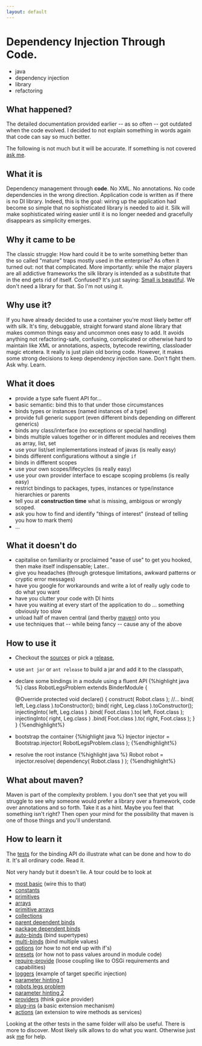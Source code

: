 ```yaml
---
layout: default
---
```


# Dependency Injection Through Code.
* java
* dependency injection
* library
* refactoring


## What happened?
The detailed documentation provided earlier -- as so often -- got outdated when the code
evolved. I decided to not explain something in words again that code can say so much better.

The following is not much but it will be accurate. 
If something is not covered [ask me](http://jbee.github.io).


## What it is
Dependency management through **code**. 
No XML. No annotations. No code dependencies in the wrong direction. 
Application code is written as if there is no DI library. 
Indeed, this is the goal: wiring up the application had become so simple that no 
sophisticated library is needed to aid it. 
Silk will make sophisticated wiring easier until it is no longer needed and
gracefully disappears as simplicity emerges.


## Why it came to be
The classic struggle: How hard could it be to write something better than 
the so called "mature" traps mostly used in the enterprise? 
As often it turned out: not that complicated.
More importantly: while the major players are all addictive frameworks the silk
library is intended as a substitute that in the end gets rid of itself.
Confused? It's just saying: [Small is beautiful](http://www.infoq.com/presentations/small-large-systems).
We don't need a library for that. So I'm not using it.


## Why use it?
If you have already decided to use a container you're most likely better off 
with silk. It's tiny, debuggable, straight forward stand alone library that 
makes common things easy and uncommon ones easy to add.
It avoids anything not refactoring-safe, confusing, complicated or otherwise 
hard to maintain like XML or annotations, aspects, bytecode rewirting, classloader magic etcetera.
It really is just plain old boring code. 
However, it makes some strong decisions to keep dependency injection sane.
Don't fight them. Ask why. Learn.


## What it does
* provide a type safe fluent API for...
* basic semantic: bind this to that under those circumstances
* binds types or instances (named instances of a type)
* provide full generic support (even different binds depending on different generics)
* binds any class/interface (no exceptions or special handling)
* binds multiple values together or in different modules and receives them as array, list, set
* use your list/set implementations instead of javas (is really easy)
* binds different configurations without a single `if`
* binds in different scopes
* use your own scopes/lifecycles (is really easy)
* use your own provider interface to escape scoping problems (is really easy) 
* restrict bindings to packages, types, instances or type/instance hierarchies or parents
* tell you at **construction time** what is missing, ambigous or
wrongly scoped.
* ask you how to find and identify "things of interest" (instead of telling you how to mark them)
* ...

## What it doesn't do
* capitalise on familiarity or proclaimed "ease of use" to get you hooked, then make itself indispensable; Later..
* give you headaches (through grotesque limitations, awkward patterns or cryptic error messages)
* have you google for workarounds and write a lot of really ugly code to do what you want
* have you clutter your code with DI hints
* have you waiting at every start of the application to do ... something obviously too slow
* unload half of maven central (and therby <a href="#what-about-maven">maven</a>) onto you
* use techniques that -- while being fancy -- cause any of the above


## How to use it
* Checkout the [sources](https://github.com/jbee/silk) or pick a 
[release](https://github.com/jbee/silk/releases),
* use `ant jar` or `ant release` to build a jar and add it to the classpath,
* declare some bindings in a module using a fluent API
{%highlight java %}
class RobotLegsProblem extends BinderModule {

	@Override
	protected void declare() {
		construct( Robot.class );
		//...
		bind( left, Leg.class ).toConstructor();
		bind( right, Leg.class ).toConstructor();
		injectingInto( left, Leg.class )
			.bind( Foot.class ).to( left, Foot.class );
		injectingInto( right, Leg.class )
			.bind( Foot.class ).to( right, Foot.class );
	}
}
{%endhighlight%}
* bootstrap the container
{%highlight java %}
Injector injector = Bootstrap.injector( RobotLegsProblem.class );
{%endhighlight%}
* resolve the root instance
{%highlight java %}
Robot robot = injector.resolve( dependency( Robot.class ) ); 
{%endhighlight%}


## What about maven?
Maven is part of the complexity problem. I you don't see that yet you will struggle to see
why someone would prefer a library over a framework, code over annotations and
so forth. Take it as a hint. Maybe you feel that something isn't right? 
Then open your mind for the possibility that maven is one of those things and you'll understand. 


## How to learn it
The [tests](https://github.com/jbee/silk/tree/master/src/test/se/jbee/inject/bind)
for the binding API do illustrate what can be done and how to do it. 
It's all ordinary code. Read it.

Not very handy but it doesn't lie. A tour could be to look at

* [most basic](https://github.com/jbee/silk/blob/master/src/test/se/jbee/inject/bind/TestInstanceBinds.java) (wire this to that)
* [constants](https://github.com/jbee/silk/blob/master/src/test/se/jbee/inject/bind/TestConstantBinds.java)
* [primitives](https://github.com/jbee/silk/blob/master/src/test/se/jbee/inject/bind/TestPrimitiveBinds.java)
* [arrays](https://github.com/jbee/silk/blob/master/src/test/se/jbee/inject/bind/TestElementBinds.java)
* [primitive arrays](https://github.com/jbee/silk/blob/master/src/test/se/jbee/inject/bind/TestPrimitiveArrayBinds.java)
* [collections](https://github.com/jbee/silk/blob/master/src/test/se/jbee/inject/bind/TestCollectionBinds.java)
* [parent dependent binds](https://github.com/jbee/silk/blob/master/src/test/se/jbee/inject/bind/TestParentTargetBinds.java)
* [package dependent binds](https://github.com/jbee/silk/blob/master/src/test/se/jbee/inject/bind/TestPackageLocalisedBinds.java)
* [auto-binds](https://github.com/jbee/silk/blob/master/src/test/se/jbee/inject/bind/TestAutobindBinds.java) (bind supertypes)
* [multi-binds](https://github.com/jbee/silk/blob/master/src/test/se/jbee/inject/bind/TestMultibindBinds.java) (bind multiple values)
* [options](https://github.com/jbee/silk/blob/master/src/test/se/jbee/inject/bind/TestOptionBinds.java) (or how to not end up with if's)
* [presets](https://github.com/jbee/silk/blob/master/src/test/se/jbee/inject/bind/TestPresetModuleBinds.java) (or how not to pass values around in module code)
* [require-provide](https://github.com/jbee/silk/blob/master/src/test/se/jbee/inject/bind/TestRequiredProvidedBinds.java) (loose coupling like to OSGi requirements and capabilities)
* [loggers](https://github.com/jbee/silk/blob/master/src/test/se/jbee/inject/bind/TestLoggerBinds.java) (example of target specific injection)
* [parameter hinting 1](https://github.com/jbee/silk/blob/master/src/test/se/jbee/inject/bind/TestSpecificImplementationBinds.java)
* [robots legs problem](https://github.com/jbee/silk/blob/master/src/test/se/jbee/inject/bind/TestRobotLegsProblemBinds.java)
* [parameter hinting 2](https://github.com/jbee/silk/blob/master/src/test/se/jbee/inject/bind/TestConstructorParameterBinds.java)
* [providers](https://github.com/jbee/silk/blob/master/src/test/se/jbee/inject/bind/TestProviderBinds.java) (think guice provider)
* [plug-ins](https://github.com/jbee/silk/blob/master/src/test/se/jbee/inject/bind/TestPluginBinds.java) (a basic extension mechanism)
* [actions](https://github.com/jbee/silk/blob/master/src/test/se/jbee/inject/action/TestActionBinds.java) (an extension to wire methods as services)

Looking at the other tests in the same folder will also be useful. 
There is more to discover. Most likely silk allows to do what you want.
Otherwise just ask [me](http://jbee.github.io) for help.


